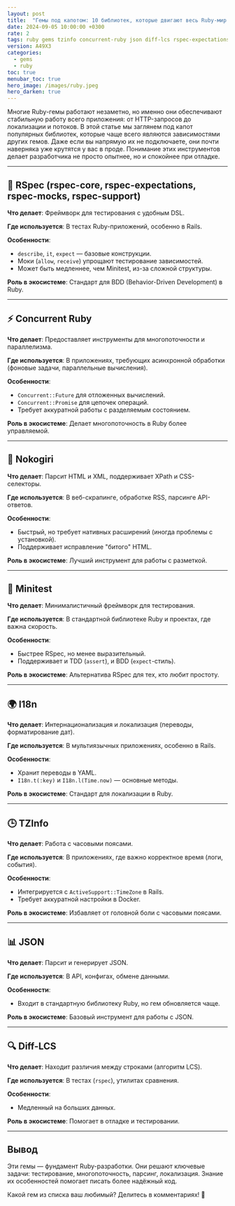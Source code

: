 ```yaml
---
layout: post
title:  "Гемы под капотом: 10 библиотек, которые двигают весь Ruby-мир вперёд. Часть II"
date: 2024-09-05 10:00:00 +0300
rate: 2
tags: ruby gems tzinfo concurrent-ruby json diff-lcs rspec-expectations rspec-core rspec-mocks rspec-support minitest nokogiri
version: A49X3
categories:
  - gems
  - ruby
toc: true
menubar_toc: true
hero_image: /images/ruby.jpeg
hero_darken: true
---
```


Многие Ruby-гемы работают незаметно, но именно они обеспечивают стабильную работу всего приложения: от HTTP-запросов до локализации и потоков. В этой статье мы заглянем под капот популярных библиотек, которые чаще всего являются зависимостями других гемов. Даже если вы напрямую их не подключаете, они почти наверняка уже крутятся у вас в проде. Понимание этих инструментов делает разработчика не просто опытнее, но и спокойнее при отладке.

---  

## 🚀 **RSpec** (rspec-core, rspec-expectations, rspec-mocks, rspec-support)  
**Что делает**: Фреймворк для тестирования с удобным DSL.  

**Где используется**: В тестах Ruby-приложений, особенно в Rails.  

**Особенности**:  
- `describe`, `it`, `expect` — базовые конструкции.  
- Моки (`allow`, `receive`) упрощают тестирование зависимостей.  
- Может быть медленнее, чем Minitest, из-за сложной структуры.  

**Роль в экосистеме**: Стандарт для BDD (Behavior-Driven Development) в Ruby.  

---  

## ⚡ **Concurrent Ruby**  
**Что делает**: Предоставляет инструменты для многопоточности и параллелизма.  

**Где используется**: В приложениях, требующих асинхронной обработки (фоновые задачи, параллельные вычисления).  

**Особенности**:  
- `Concurrent::Future` для отложенных вычислений.  
- `Concurrent::Promise` для цепочек операций.  
- Требует аккуратной работы с разделяемым состоянием.  

**Роль в экосистеме**: Делает многопоточность в Ruby более управляемой.  

---  

## 📄 **Nokogiri**  
**Что делает**: Парсит HTML и XML, поддерживает XPath и CSS-селекторы.  

**Где используется**: В веб-скрапинге, обработке RSS, парсинге API-ответов.  

**Особенности**:  
- Быстрый, но требует нативных расширений (иногда проблемы с установкой).  
- Поддерживает исправление "битого" HTML.  

**Роль в экосистеме**: Лучший инструмент для работы с разметкой.  

---  

## 🧪 **Minitest**  
**Что делает**: Минималистичный фреймворк для тестирования.  

**Где используется**: В стандартной библиотеке Ruby и проектах, где важна скорость.  

**Особенности**:  
- Быстрее RSpec, но менее выразительный.  
- Поддерживает и TDD (`assert`), и BDD (`expect`-стиль).  

**Роль в экосистеме**: Альтернатива RSpec для тех, кто любит простоту.  

---  

## 🌍 **I18n**  
**Что делает**: Интернационализация и локализация (переводы, форматирование дат).  

**Где используется**: В мультиязычных приложениях, особенно в Rails.  

**Особенности**:  
- Хранит переводы в YAML.  
- `I18n.t(:key)` и `I18n.l(Time.now)` — основные методы.  

**Роль в экосистеме**: Стандарт для локализации в Ruby.  

---  

## 🕒 **TZInfo**  
**Что делает**: Работа с часовыми поясами.  

**Где используется**: В приложениях, где важно корректное время (логи, события).  

**Особенности**:  
- Интегрируется с `ActiveSupport::TimeZone` в Rails.  
- Требует аккуратной настройки в Docker.  

**Роль в экосистеме**: Избавляет от головной боли с часовыми поясами.  

---  

## 📊 **JSON**  
**Что делает**: Парсит и генерирует JSON.  

**Где используется**: В API, конфигах, обмене данными.  

**Особенности**:  
- Входит в стандартную библиотеку Ruby, но гем обновляется чаще.  

**Роль в экосистеме**: Базовый инструмент для работы с JSON.  

---  

## 🔍 **Diff-LCS**  
**Что делает**: Находит различия между строками (алгоритм LCS).  

**Где используется**: В тестах (`rspec`), утилитах сравнения.  

**Особенности**:  
- Медленный на больших данных.  

**Роль в экосистеме**: Помогает в отладке и тестировании.  

---  

## Вывод  
Эти гемы — фундамент Ruby-разработки. Они решают ключевые задачи: тестирование, многопоточность, парсинг, локализация. Знание их особенностей помогает писать более надёжный код.  

Какой гем из списка ваш любимый? Делитесь в комментариях! 🚀